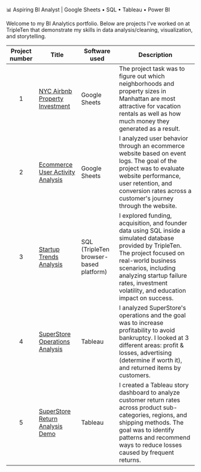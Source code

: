 
📊 Aspiring BI Analyst | Google Sheets • SQL • Tableau • Power BI

Welcome to my BI Analytics portfolio. Below are projects I've worked on at TripleTen that demonstrate my skills in data analysis/cleaning, visualization, and storytelling.

| Project number | Title | Software used | Description | 
| :-----------: | ----------- | ------------ | ----------- |
| 1 | [NYC Airbnb Property Investment](https://docs.google.com/spreadsheets/d/1eQdpDcBoRx42XJQpwrSzOWQVx6KOuW0xXI2gdKOKoJ0/edit?usp=sharing) | Google Sheets | The project task was to figure out which neighborhoods and property sizes in Manhattan are most attractive for vacation rentals as well as how much money they generated as a result. |
| 2 | [Ecommerce User Activity Analysis](https://docs.google.com/spreadsheets/d/1oMQMKM8wiZqpQBTttwxDWZSm3Ft1FpPK4tXQvPy3obM/edit?usp=sharing) | Google Sheets | I analyzed user behavior through an ecommerce website based on event logs. The goal of the project was to evaluate website performance, user retention, and conversion rates across a customer's journey through the website. |
| 3 | [Startup Trends Analysis](https://drive.google.com/file/d/1-bLrwpmLOZ0PXq1ZaSYJS-jb_pW3F1mE/view?usp=sharing) | SQL (TripleTen browser-based platform) |  I explored funding, acquisition, and founder data using SQL inside a simulated database provided by TripleTen. The project focused on real-world business scenarios, including analyzing startup failure rates, investment volatility, and education impact on success. |
| 4 | [SuperStore Operations Analysis](https://public.tableau.com/views/Sprint4Project-2025-07-17/3C-AvgProfitvs_ReturnRatebySub-Category?:language=en-US&:sid=&:redirect=auth&:display_count=n&:origin=viz_share_link) | Tableau | I analyzed SuperStore's operations and the goal was to increase profitability to avoid bankruptcy. I looked at 3 different areas: profit & losses, advertising (determine if worth it), and returned items by customers. |
| 5 | [SuperStore Return Analysis](https://public.tableau.com/views/SuperStoreReturnAnalysis-EthanBell/ReturnRatebySub-CategoryRegion?:language=en-US&:sid=&:redirect=auth&:display_count=n&:origin=viz_share_link) [Demo](https://youtu.be/GVW2nAM33FE)| Tableau | I created a Tableau story dashboard to analyze customer return rates across product sub-categories, regions, and shipping methods. The goal was to identify patterns and recommend ways to reduce losses caused by frequent returns. |
